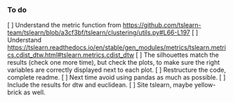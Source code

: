 ### To do
[ ] Understand the metric function from 
https://github.com/tslearn-team/tslearn/blob/a3cf3bf/tslearn/clustering/utils.py#L66-L197
[ ] Understand 
https://tslearn.readthedocs.io/en/stable/gen_modules/metrics/tslearn.metrics.cdist_dtw.html#tslearn.metrics.cdist_dtw
[ ] The silhouettes match the results (check one more time), but check the plots, to  make sure the right variables are correctly displayed next to each plot.
[ ] Restructure the code, complete readme.
[ ] Next time avoid using pandas as much as possible.
[ ] Include the results for dtw and euclidean.
[ ] Site tslearn, maybe yellow-brick as well.